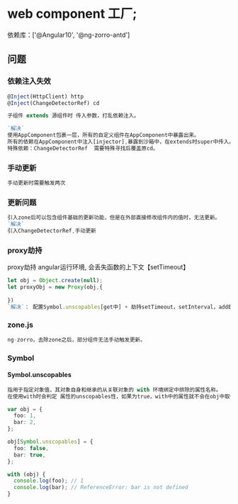 # web component 工厂;

依赖库：['@Angular10', '@ng-zorro-antd']

## 问题

### 依赖注入失效

```typescript
@Inject(HttpClient) http
@Inject(ChangeDetectorRef) cd

子组件 extends 源组件时 传入参数，打乱依赖注入。

`解决`
使用AppComponent包裹一层，所有的自定义组件在AppComponent中暴露出来。
所有的依赖在AppComponent中注入[injector],暴露到沙箱中，在extends时super中传入。
特殊依赖：ChangeDetectorRef  需要特殊寻找后覆盖原cd。
```

### 手动更新

```typescript
手动更新时需要触发两次
```

### 更新问题

```typescript
引入zone后可以包含组件基础的更新功能，但是在外部直接修改组件内的值时，无法更新。
`解决`
引入ChangeDetectorRef,手动更新
```

### proxy劫持

proxy劫持 angular运行环境, 会丢失函数的上下文【setTimeout】

```typescript
let obj = Object.create(null);
let proxyObj = new Proxy(obj,{
    
})
`解决`： 配置Symbol.unscopables[get中] + 劫持setTimeout，setInterval，addEventListener，removeEventListener
```

### zone.js

```typescript
ng-zorro，去除zone之后，部分组件无法手动触发更新。
```

### Symbol

#### Symbol.unscopables

```typescript
指用于指定对象值，其对象自身和继承的从关联对象的 with 环境绑定中排除的属性名称。
在使用with时会判定 属性的unscopables性，如果为true，with中的属性就不会在obj中取值👇

var obj = {
  foo: 1,
  bar: 2,
};

obj[Symbol.unscopables] = {
  foo: false,
  bar: true,
};

with (obj) {
  console.log(foo); // 1
  console.log(bar); // ReferenceError: bar is not defined
}
```